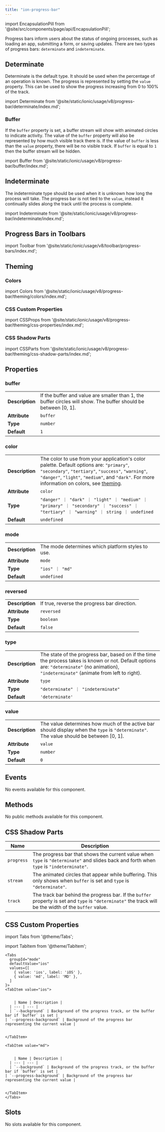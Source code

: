 ```yaml
---
title: "ion-progress-bar"
---
```


<head>
  <title>ion-progress-bar: App Progress Bar for Loading Indicator</title>
  <meta name="description" content="ion-progress-bars are horizontal loading indicators that inform users about the status of ongoing app processes—such as submitting a form or saving updates." />
</head>

import EncapsulationPill from '@site/src/components/page/api/EncapsulationPill';

<EncapsulationPill type="shadow" />

Progress bars inform users about the status of ongoing processes, such as loading an app, submitting a form, or saving updates. There are two types of progress bars: `determinate` and `indeterminate`.

## Determinate

Determinate is the default type. It should be used when the percentage of an operation is known. The progress is represented by setting the `value` property. This can be used to show the progress increasing from 0 to 100% of the track.

import Determinate from '@site/static/ionic/usage/v8/progress-bar/determinate/index.md';

<Determinate />

### Buffer

If the `buffer` property is set, a buffer stream will show with animated circles to indicate activity. The value of the `buffer` property will also be represented by how much visible track there is. If the value of `buffer` is less than the `value` property, there will be no visible track. If `buffer` is equal to `1` then the buffer stream will be hidden.

import Buffer from '@site/static/ionic/usage/v8/progress-bar/buffer/index.md';

<Buffer />

## Indeterminate

The indeterminate type should be used when it is unknown how long the process will take. The progress bar is not tied to the `value`, instead it continually slides along the track until the process is complete.

import Indeterminate from '@site/static/ionic/usage/v8/progress-bar/indeterminate/index.md';

<Indeterminate />

## Progress Bars in Toolbars

<!-- Reuse the playground from the Toolbar directory -->

import Toolbar from '@site/static/ionic/usage/v8/toolbar/progress-bars/index.md';

<Toolbar />

## Theming

### Colors

import Colors from '@site/static/ionic/usage/v8/progress-bar/theming/colors/index.md';

<Colors />

### CSS Custom Properties

import CSSProps from '@site/static/ionic/usage/v8/progress-bar/theming/css-properties/index.md';

<CSSProps />

### CSS Shadow Parts

import CSSParts from '@site/static/ionic/usage/v8/progress-bar/theming/css-shadow-parts/index.md';

<CSSParts />

## Properties

### buffer

|                 |                                                                                                                |
| --------------- | -------------------------------------------------------------------------------------------------------------- |
| **Description** | If the buffer and value are smaller than 1, the buffer circles will show. The buffer should be between [0, 1]. |
| **Attribute**   | `buffer`                                                                                                       |
| **Type**        | `number`                                                                                                       |
| **Default**     | `1`                                                                                                            |

### color

|                 |                                                                                                                                                                                                                                                                        |
| --------------- | ---------------------------------------------------------------------------------------------------------------------------------------------------------------------------------------------------------------------------------------------------------------------- |
| **Description** | The color to use from your application's color palette. Default options are: `"primary"`, `"secondary"`, `"tertiary"`, `"success"`, `"warning"`, `"danger"`, `"light"`, `"medium"`, and `"dark"`. For more information on colors, see [theming](/docs/theming/basics). |
| **Attribute**   | `color`                                                                                                                                                                                                                                                                |
| **Type**        | `"danger" ｜ "dark" ｜ "light" ｜ "medium" ｜ "primary" ｜ "secondary" ｜ "success" ｜ "tertiary" ｜ "warning" ｜ string ｜ undefined`                                                                                                                                 |
| **Default**     | `undefined`                                                                                                                                                                                                                                                            |

### mode

|                 |                                                   |
| --------------- | ------------------------------------------------- |
| **Description** | The mode determines which platform styles to use. |
| **Attribute**   | `mode`                                            |
| **Type**        | `"ios" ｜ "md"`                                   |
| **Default**     | `undefined`                                       |

### reversed

|                 |                                              |
| --------------- | -------------------------------------------- |
| **Description** | If true, reverse the progress bar direction. |
| **Attribute**   | `reversed`                                   |
| **Type**        | `boolean`                                    |
| **Default**     | `false`                                      |

### type

|                 |                                                                                                                                                                                             |
| --------------- | ------------------------------------------------------------------------------------------------------------------------------------------------------------------------------------------- |
| **Description** | The state of the progress bar, based on if the time the process takes is known or not. Default options are: `"determinate"` (no animation), `"indeterminate"` (animate from left to right). |
| **Attribute**   | `type`                                                                                                                                                                                      |
| **Type**        | `"determinate" ｜ "indeterminate"`                                                                                                                                                          |
| **Default**     | `'determinate'`                                                                                                                                                                             |

### value

|                 |                                                                                                                                        |
| --------------- | -------------------------------------------------------------------------------------------------------------------------------------- |
| **Description** | The value determines how much of the active bar should display when the `type` is `"determinate"`. The value should be between [0, 1]. |
| **Attribute**   | `value`                                                                                                                                |
| **Type**        | `number`                                                                                                                               |
| **Default**     | `0`                                                                                                                                    |

## Events

No events available for this component.

## Methods

No public methods available for this component.

## CSS Shadow Parts

| Name       | Description                                                                                                                                             |
| ---------- | ------------------------------------------------------------------------------------------------------------------------------------------------------- |
| `progress` | The progress bar that shows the current value when `type` is `"determinate"` and slides back and forth when `type` is `"indeterminate"`.                |
| `stream`   | The animated circles that appear while buffering. This only shows when `buffer` is set and `type` is `"determinate"`.                                   |
| `track`    | The track bar behind the progress bar. If the `buffer` property is set and `type` is `"determinate"` the track will be the width of the `buffer` value. |

## CSS Custom Properties

import Tabs from '@theme/Tabs';

import TabItem from '@theme/TabItem';

```mdx-code-block
<Tabs
  groupId="mode"
  defaultValue="ios"
  values={[
    { value: 'ios', label: 'iOS' },
    { value: 'md', label: 'MD' },
  ]
}>
<TabItem value="ios">


    | Name | Description |
  | --- | --- |
  | `--background` | Background of the progress track, or the buffer bar if `buffer` is set |
| `--progress-background` | Background of the progress bar representing the current value |


</TabItem>

<TabItem value="md">


    | Name | Description |
  | --- | --- |
  | `--background` | Background of the progress track, or the buffer bar if `buffer` is set |
| `--progress-background` | Background of the progress bar representing the current value |


</TabItem>
</Tabs>

```

## Slots

No slots available for this component.
